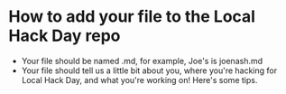 # How to add your file to the Local Hack Day repo

- Your file should be named <your username>.md, for example, Joe's is joenash.md
- Your file should tell us a little bit about you, where you're hacking for Local Hack Day, and what you're working on! Here's some tips.
